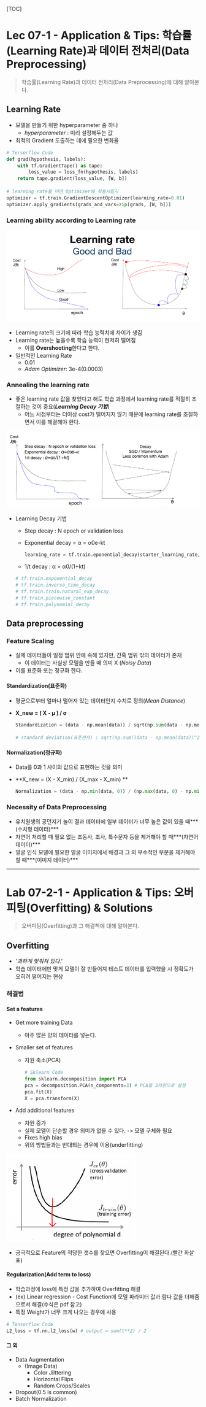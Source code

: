 [TOC]

# Lec 07-1 - Application & Tips: 학습률(Learning Rate)과 데이터 전처리(Data Preprocessing)

> 학습률(Learning Rate)과 데이터 전처리(Data Preprocessing)에 대해 알아본다.

## Learning Rate

- 모델을 만들기 위한 hyperparameter 중 하나
  - *hyperparameter* : 미리 설정해두는 값
- 최적의 Gradient 도출하는 데에 필요한 변화율

```python
# Tersorflow Code
def grad(hypothesis, labels):
    with tf.GradientTape() as tape:
        loss_value = loss_fn(hypothesis, labels)
    return tape.gradient(loss_value, [W, b])

# learning rate를 어떤 Optimizer에 적용시킬지
optimizer = tf.train.GradientDescentOptimizer(learning_rate=0.01)
optimizer.apply_gradients(grads_and_vars=zip(grads, [W, b]))
```



### Learning ability according to Learning rate

![1-7-1_learning_ability__learning_rate](../MDImage/1-7-1_learning_ability__learning_rate.PNG)

- Learning rate의 크기에 따라 학습 능력치에 차이가 생김
- Learning rate는 높을수록 학습 능력이 현저히 떨어짐
  - 이를 **Overshooting**한다고 한다.
- 일반적인 Learning Rate
  - 0.01
  - *Adam Optimizer*: 3e-4(0.0003)

### Annealing the learning rate

- 좋은 learning rate 값을 찾았다고 해도 학습 과정에서 learning rate를 적절히 조절하는 것이 중요(***Learning Decay 기법***)
  - 어느 시점부터는 더이상 cost가 떨어지지 않기 때문에 learning rate를 조절하면서 이를 해결해야 한다.

![1-7-1_learning_decay](../MDImage/1-7-1_learning_decay.PNG)

- Learning Decay 기법

  - Step decay : N epoch or validation loss

  - Exponential decay = α = α0e-kt

    ```python
    learning_rate = tf.train.eponential_decay(starter_learning_rate, global_step, 1000, 0.96, staircase=True)
    ```

  - 1/t decay : α = α0/(1+kt)

  ```python
  # tf.train.exponential_decay
  # tf.train.inverse_time_decay
  # tf.train.train.natural_exp_decay
  # tf.train.piecewise_constant
  # tf.train.polynomial_decay
  ```

## Data preprocessing

### Feature Scaling

- 실제 데이터들이 일정 범위 안에 속해 있지만, 간혹 범위 밖의 데이터가 존재
  - 이 데이터는 사실상 모델을 만들 때 의미 X (*Noisy Data*)
- 이를 표준화 또는 정규화 한다.

#### Standardization(표준화)

- 평균으로부터 얼마나 떨어져 있는 데이터인지 수치로 정의(*Mean Distance*)

- **X_new = ( X - μ ) / σ**

  ```python
  Standardization = (data - np.mean(data)) / sqrt(np.sum(data - np.mean(data))^2 / np.count(data))
  
  # standard deviation(표준편차) : sqrt(np.sum((data - np.mean(data))^2) / np.count(data))
  ```

#### Normalization(정규화)

- Data를 0과 1 사이의 값으로 표현하는 것을 의미

- **X_new = (X - X_min) / (X_max - X_min) **

  ```python
  Normalization = (data - np.min(data, 0)) / (np.max(data, 0) - np.min(data, 0))
  ```

### Necessity of Data Preprocessing

- 유치원생의 공던지기 놀이 결과 데이터에 일부 데이터가 너무 높은 값이 있을 때***(수치형 데이터)***
- 자연어 처리할 때 필요 없는 조동사, 조사, 특수문자 등을 제거해야 할 때***(자연어 데이터)***
- 얼굴 인식 모델에 필요한 얼굴 이미지에서 배경과 그 외 부수적인 부분을 제거해야 할 때***(이미지 데이터)***

---

# Lab 07-2-1 -  Application & Tips: 오버피팅(Overfitting) & Solutions

> 오버피팅(Overfitting)과 그 해결책에 대해 알아본다.

## Overfitting

- *'과하게 맞춰져 있다.'*
- 학습 데이터에만 맞게 모델이 잘 만들어져 테스트 데이터를 입력했을 시 정확도가 오히려 떨어지는 현상

### 해결법

#### Set a features

- Get more training Data

  - 아주 많은 양의 데이터를 넣는다.

- Smaller set of features

  - 차원 축소(PCA)

    ```python
    # Sklearn Code
    from sklearn.decomposition import PCA
    pca = decomposition.PCA(n_components=3) # PCA를 3차원으로 설정
    pca.fit(X)
    X = pca.transform(X)
    ```

    

- Add additional features

  - 차원 증가
  - 실제 모델이 단순할 경우 의미가 없을 수 있다. -> 모델 구체화 필요
  - Fixes high bias
  - 위의 방법들과는 반대되는 경우에 이용(underfitting)

![1-7-2_appropriate_number_of_featuers](../MDImage/1-7-2_appropriate_number_of_featuers.PNG)

- 궁극적으로 Feature의 적당한 갯수를 찾으면 Overfitting이 해결된다.(빨간 화살표)

#### Regularization(Add term to loss)

- 학습과정에 loss에 특정 값을 추가하여 Overfitting 해결
- (ex) Linear regression - Cost Function에 모델 파라미터 값과 람다 값을 더해줌으로서 해결(수식은 pdf 참고)
- 특정 Weight가 너무 크게 나오는 경우에 사용

```python
# Tensorflow Code
L2_loss = tf.nn.l2_loss(w) # output = sum(t**2) / 2
```

#### 그 외

- Data Augmentation
  - (Image Data)
    - Color Jilttering
    - Horizontal Flips
    - Random Crops/Scales
- Dropout(0.5 is common)
- Batch Normalization